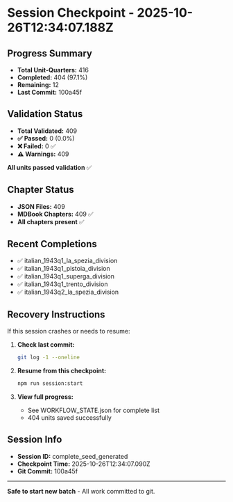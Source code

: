 # Session Checkpoint - 2025-10-26T12:34:07.188Z

## Progress Summary

- **Total Unit-Quarters:** 416
- **Completed:** 404 (97.1%)
- **Remaining:** 12
- **Last Commit:** 100a45f

## Validation Status

- **Total Validated:** 409
- **✅ Passed:** 0 (0.0%)
- **❌ Failed:** 0 ✅
- **⚠️ Warnings:** 409

**All units passed validation** ✅

## Chapter Status

- **JSON Files:** 409
- **MDBook Chapters:** 409 ✅
- **All chapters present** ✅

## Recent Completions

- ✅ italian_1943q1_la_spezia_division
- ✅ italian_1943q1_pistoia_division
- ✅ italian_1943q1_superga_division
- ✅ italian_1943q1_trento_division
- ✅ italian_1943q2_la_spezia_division

## Recovery Instructions

If this session crashes or needs to resume:

1. **Check last commit:**
   ```bash
   git log -1 --oneline
   ```

2. **Resume from this checkpoint:**
   ```bash
   npm run session:start
   ```

3. **View full progress:**
   - See WORKFLOW_STATE.json for complete list
   - 404 units saved successfully

## Session Info

- **Session ID:** complete_seed_generated
- **Checkpoint Time:** 2025-10-26T12:34:07.090Z
- **Git Commit:** 100a45f

---

**Safe to start new batch** - All work committed to git.

